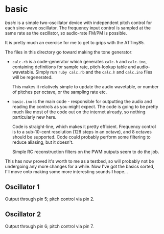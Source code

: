 # basic

*basic* is a simple two-oscillator device with independent pitch control
for each sine-wave oscillator. The frequency input control is sampled
at the same rate as the oscillator, so audio-rate FM/PM is possible.

It is pretty much an exercise for me to get to grips with the ATTiny85.

The files in this directory go toward making the tone generator:

* `calc.rb` is a code-generator which generates `calc.h` and `calc.ino`,
   containing definitions for sample rate, pitch-lookup table and audio-wavetable.
   Simply run `ruby calc.rb` and the `calc.h` and `calc.ino` files will be regenerated.
   
   This makes it relatively simple to update the audio wavetable, or number of pitches
   per octave, or the sampling rate etc.
* `basic.ino` is the main code - responsible for outputting the audio and reading
   the controls as you might expect. The code is going to be pretty much like most
   of the code out on the internet already, so nothing particularly new here.

   Code is straight-line, which makes it pretty efficient. Frequency control is to
   a sub-10-cent resolution (128 steps in an octave), and 8 octaves should be
   supported. Code could probably perform some filtering to reduce aliasing, but
   it doesn't.

   Simple RC reconstruction filters on the PWM outputs seem to do the job. 
   
This has now proved it's worth to me as a testbed, so will probably not be
undergoing any more changes for a while. Now I've got the basics sorted, I'll move
onto making some more interesting sounds I hope…

## Oscillator 1

Output through pin 5; pitch control via pin 2.

## Oscillator 2

Output through pin 6; pitch control via pin 7.
